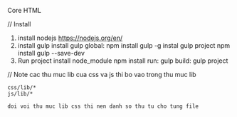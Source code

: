 Core  HTML


// Install

1. install nodejs 
https://nodejs.org/en/
2. install gulp
install gulp global:
	npm install gulp -g
instal gulp project
	npm install gulp --save-dev
3. Run project
	install node_module 
	npm install 
	run: gulp
	build: gulp project

// Note
cac thu muc lib cua css va js thi bo vao trong thu muc lib

	css/lib/*
	js/lib/*

	doi voi thu muc lib css thi nen danh so thu tu cho tung file

	